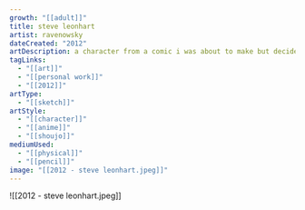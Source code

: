 ```yaml
---
growth: "[[adult]]"
title: steve leonhart
artist: ravenowsky
dateCreated: "2012"
artDescription: a character from a comic i was about to make but decided not to then moved onto the next comic
tagLinks:
  - "[[art]]"
  - "[[personal work]]"
  - "[[2012]]"
artType:
  - "[[sketch]]"
artStyle:
  - "[[character]]"
  - "[[anime]]"
  - "[[shoujo]]"
mediumUsed:
  - "[[physical]]"
  - "[[pencil]]"
image: "[[2012 - steve leonhart.jpeg]]"
---
```

![[2012 - steve leonhart.jpeg]]